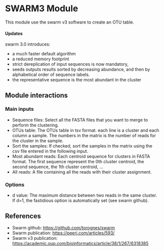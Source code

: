 # SWARM3 Module

This module use the swarm v3 software to create an OTU table.
#### Updates
swarm 3.0 introduces:

* a much faster default algorithm
* a reduced memory footprint
* strict dereplication of input sequences is now mandatory,
* seeds outputs results sorted by decreasing abundance, and then by alphabetical order of sequence labels.
* the representative sequence is the most abundant in the cluster

## Module interactions

### Main inputs

* Sequence files: Select all the FASTA files that you want to merge to perform the clustering.
* OTUs table: The OTUs table in tsv format. each line is a cluster and each column a sample.
The numbers in the matrix is the number of reads for the cluster in the sample.
* Sort the samples: If checked, sort the samples in the matrix using the csv file entered in the following input.
* Most abundant reads: Each centroid sequence for clusters in FASTA format.
The first sequence represent the 0th cluster centroid, the second sequence, the 1th cluster centroid, ...
* All reads: A file containing all the reads with their cluster assignment.

### Options

* d value: The maximum distance between two reads in the same cluster.
If d=1, the fastidious option is automatically set (see swarm github).

## References

* Swarm github: https://github.com/torognes/swarm
* Swarm publication: https://peerj.com/articles/593/
* Swarm v3 publication: https://academic.oup.com/bioinformatics/article/38/1/267/6318385